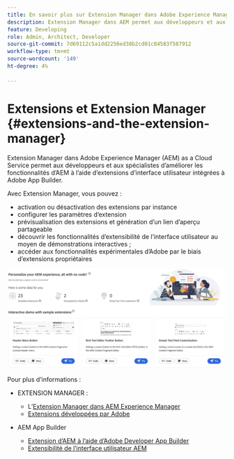 ```yaml
---
title: En savoir plus sur Extension Manager dans Adobe Experience Manager as a Cloud Service
description: Extension Manager dans AEM permet aux développeurs et aux spécialistes d’améliorer les fonctionnalités d’AEM à l’aide d’extensions créées avec App Builder.
feature: Developing
role: Admin, Architect, Developer
source-git-commit: 7d69112c5a1dd2256ed38b2cd01c84583f587912
workflow-type: tm+mt
source-wordcount: '149'
ht-degree: 4%

---
```



# Extensions et Extension Manager {#extensions-and-the-extension-manager}

Extension Manager dans Adobe Experience Manager (AEM) as a Cloud Service permet aux développeurs et aux spécialistes d’améliorer les fonctionnalités d’AEM à l’aide d’extensions d’interface utilisateur intégrées à Adobe App Builder.

Avec Extension Manager, vous pouvez :

* activation ou désactivation des extensions par instance
* configurer les paramètres d’extension
* prévisualisation des extensions et génération d’un lien d’aperçu partageable
* découvrir les fonctionnalités d’extensibilité de l’interface utilisateur au moyen de démonstrations interactives ;
* accéder aux fonctionnalités expérimentales d’Adobe par le biais d’extensions propriétaires

![Extension Manager dans AEM](/help/implementing/developing/extending/assets/homepage.png)

Pour plus d’informations :

* EXTENSION MANAGER :

   * L’[Extension Manager dans AEM Experience Manager](https://developer.adobe.com/uix/docs/extension-manager/)
   * [ Extensions développées par Adobe ](https://developer.adobe.com/uix/docs/extension-manager/extension-developed-by-adobe/)

* AEM App Builder

   * [Extension d’AEM à l’aide d’Adobe Developer App Builder](/help/implementing/developing/extending/app-builder/extending-aem-with-app-builder.md)
   * [Extensibilité de l’interface utilisateur AEM](https://experienceleague.adobe.com/fr/docs/experience-manager-learn/cloud-service/developing/extensibility/ui/overview)